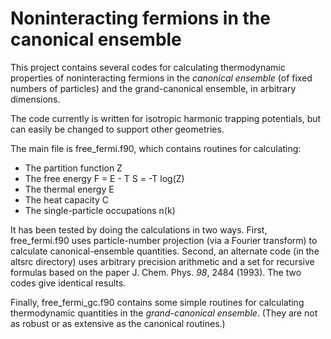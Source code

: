 # Noninteracting fermions in the canonical ensemble

This project contains several codes for calculating thermodynamic properties of
noninteracting fermions in the *canonical ensemble* (of fixed numbers of
particles) and the grand-canonical ensemble, in arbitrary dimensions.

The code currently is written for isotropic harmonic trapping potentials, but
can easily be changed to support other geometries.

The main file is free_fermi.f90, which contains routines for calculating:

   - The partition function Z
   - The free energy F = E - T S = -T log(Z)
   - The thermal energy E
   - The heat capacity C
   - The single-particle occupations n(k)

It has been tested by doing the calculations in two ways. First, free_fermi.f90
uses particle-number projection (via a Fourier transform) to calculate
canonical-ensemble quantities. Second, an alternate code (in the altsrc
directory) uses arbitrary precision arithmetic and a set for recursive formulas
based on the paper J. Chem. Phys. *98*, 2484 (1993). The two codes give
identical results.

Finally, free_fermi_gc.f90 contains some simple routines for calculating
thermodynamic quantities in the *grand-canonical ensemble*. (They are not as
robust or as extensive as the canonical routines.)



